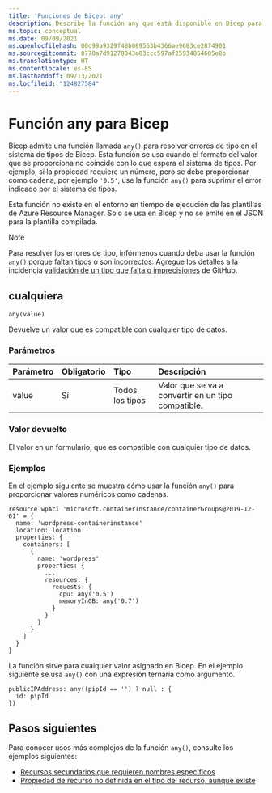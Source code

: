 ```yaml
---
title: 'Funciones de Bicep: any'
description: Describe la función any que está disponible en Bicep para convertir tipos.
ms.topic: conceptual
ms.date: 09/09/2021
ms.openlocfilehash: 00d99a9329f48b089563b4366ae9683ce2874901
ms.sourcegitcommit: 0770a7d91278043a83ccc597af25934854605e8b
ms.translationtype: HT
ms.contentlocale: es-ES
ms.lasthandoff: 09/13/2021
ms.locfileid: "124827584"
---
```

# <a name="any-function-for-bicep"></a>Función any para Bicep

Bicep admite una función llamada `any()` para resolver errores de tipo en el sistema de tipos de Bicep. Esta función se usa cuando el formato del valor que se proporciona no coincide con lo que espera el sistema de tipos. Por ejemplo, si la propiedad requiere un número, pero se debe proporcionar como cadena, por ejemplo `'0.5'`, use la función `any()` para suprimir el error indicado por el sistema de tipos.

Esta función no existe en el entorno en tiempo de ejecución de las plantillas de Azure Resource Manager. Solo se usa en Bicep y no se emite en el JSON para la plantilla compilada.

> [!NOTE]
> Para resolver los errores de tipo, infórmenos cuando deba usar la función `any()` porque faltan tipos o son incorrectos. Agregue los detalles a la incidencia [validación de un tipo que falta o imprecisiones](https://github.com/Azure/bicep/issues/784) de GitHub.

## <a name="any"></a>cualquiera

`any(value)`

Devuelve un valor que es compatible con cualquier tipo de datos.

### <a name="parameters"></a>Parámetros

| Parámetro | Obligatorio | Tipo | Descripción |
|:--- |:--- |:--- |:--- |
| value | Sí | Todos los tipos | Valor que se va a convertir en un tipo compatible. |

### <a name="return-value"></a>Valor devuelto

El valor en un formulario, que es compatible con cualquier tipo de datos.

### <a name="examples"></a>Ejemplos

En el ejemplo siguiente se muestra cómo usar la función `any()` para proporcionar valores numéricos como cadenas.

```bicep
resource wpAci 'microsoft.containerInstance/containerGroups@2019-12-01' = {
  name: 'wordpress-containerinstance'
  location: location
  properties: {
    containers: [
      {
        name: 'wordpress'
        properties: {
          ...
          resources: {
            requests: {
              cpu: any('0.5')
              memoryInGB: any('0.7')
            }
          }
        }
      }
    ]
  }
}
```

La función sirve para cualquier valor asignado en Bicep. En el ejemplo siguiente se usa `any()` con una expresión ternaria como argumento.

```bicep
publicIPAddress: any((pipId == '') ? null : {
  id: pipId
})
```

## <a name="next-steps"></a>Pasos siguientes

Para conocer usos más complejos de la función `any()`, consulte los ejemplos siguientes:

* [Recursos secundarios que requieren nombres específicos](https://github.com/Azure/bicep/blob/62eb8109ae51d4ee4a509d8697ef9c0848f36fe4/docs/examples/201/api-management-create-all-resources/main.bicep#L247)
* [Propiedad de recurso no definida en el tipo del recurso, aunque existe](https://github.com/Azure/bicep/blob/main/docs/examples/201/log-analytics-with-solutions-and-diagnostics/main.bicep#L26)

